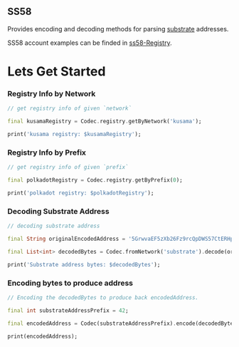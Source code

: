 ## SS58

Provides encoding and decoding methods for parsing [substrate](https://docs.substrate.io/fundamentals/accounts-addresses-keys/)
addresses.

SS58 account examples can be finded in [ss58-Registry](https://github.com/paritytech/ss58-registry).

# Lets Get Started

### Registry Info by Network

```dart
// get registry info of given `network`

final kusamaRegistry = Codec.registry.getByNetwork('kusama');

print('kusama registry: $kusamaRegistry');
```

### Registry Info by Prefix

```dart
// get registry info of given `prefix`

final polkadotRegistry = Codec.registry.getByPrefix(0);

print('polkadot registry: $polkadotRegistry');
```

### Decoding Substrate Address

```dart
// decoding substrate address

final String originalEncodedAddress = '5GrwvaEF5zXb26Fz9rcQpDWS57CtERHpNehXCPcNoHGKutQY';

final List<int> decodedBytes = Codec.fromNetwork('substrate').decode(originalEncodedAddress);

print('Substrate address bytes: $decodedBytes');
```

### Encoding bytes to produce address

```dart
// Encoding the decodedBytes to produce back encodedAddress.

final int substrateAddressPrefix = 42;

final encodedAddress = Codec(substrateAddressPrefix).encode(decodedBytes);

print(encodedAddress);
```
